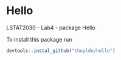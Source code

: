 # Hello

LSTAT2030 - Lab4 - package Hello

To install this package run
```r
devtools::instal_github("thuyldo/hello")
```

